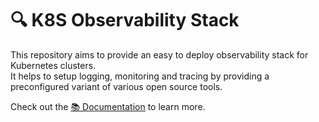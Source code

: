 # 🔍 K8S Observability Stack

This repository aims to provide an easy to deploy observability stack for Kubernetes clusters. \
It helps to setup logging, monitoring and tracing by providing a preconfigured variant of various open source tools.

Check out the [📚 Documentation](https://hendric-eckelt.gitlab.io/observability/) to learn more.
